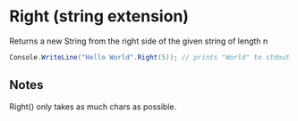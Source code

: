 ﻿# Right (string extension)

Returns a new String from the right side of the given string of length n

```csharp
Console.WriteLine("Hello World".Right(5)); // prints "World" to stdout
```

## Notes

Right() only takes as much chars as possible. 